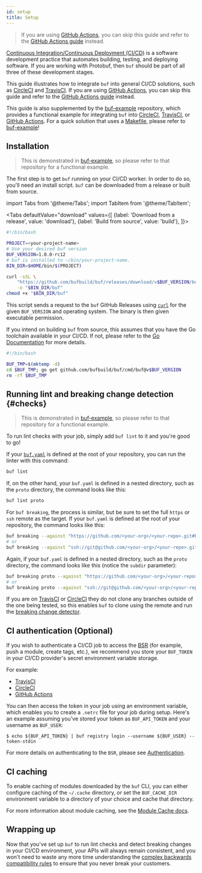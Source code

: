 ```yaml
---
id: setup
title: Setup
---
```


> If you are using [GitHub Actions](https://github.com/features/actions), you can skip
> this guide and refer to the [GitHub Actions guide](github-actions.md) instead.

[Continuous Integration/Continuous Deployment (CI/CD)](https://en.wikipedia.org/wiki/CI/CD)
is a software development practice that automates building, testing, and deploying software.
If you are working with Protobuf, then `buf` should be part of all three of these development
stages.

This guide illustrates how to integrate `buf` into general CI/CD solutions, such as
[CircleCI](https://circleci.com) and [TravisCI](https://travis-ci.org). If you are using
[GitHub Actions](https://github.com/features/actions), you can skip this guide and refer to
the [GitHub Actions guide](github-actions.md) instead.

This guide is also supplemented by the [buf-example](https://github.com/bufbuild/buf-example)
repository, which provides a functional example for integrating `buf` into [CircleCI](https://circleci.com),
[TravisCI](https://travis-ci.org), or [GitHub Actions](https://github.com/features/actions).
For a quick solution that uses a [Makefile](https://github.com/bufbuild/buf-example/blob/master/Makefile),
please refer to [buf-example](https://github.com/bufbuild/buf-example)!

## Installation

> This is demonstrated in [buf-example](https://github.com/bufbuild/buf-example), so please refer to that
> repository for a functional example.

The first step is to get `buf` running on your CI/CD worker. In order to do so, you'll need an install
script. `buf` can be downloaded from a release or built from source.

import Tabs from '@theme/Tabs';
import TabItem from '@theme/TabItem';

<Tabs
  defaultValue="download"
  values={[
    {label: 'Download from a release', value: 'download'},
    {label: 'Build from source', value: 'build'},
  ]}>
<TabItem value="download">

```bash title="install.sh"
#!/bin/bash

PROJECT=<your-project-name>
# Use your desired buf version
BUF_VERSION=1.0.0-rc12
# buf is installed to ~/bin/your-project-name.
BIN_DIR=$HOME/bin/$(PROJECT)

curl -sSL \
	"https://github.com/bufbuild/buf/releases/download/v$BUF_VERSION/buf-$(shell uname -s)-$(shell uname -m)" \
	-o "$BIN_DIR/buf"
chmod +x "$BIN_DIR/buf"
```

This script sends a request to the `buf` GitHub Releases using [`curl`](https://curl.se/docs)
for the given `BUF_VERSION` and operating system. The binary is then given executable permission.

</TabItem>
<TabItem value="build">

If you intend on building `buf` from source, this assumes that you have the Go toolchain available in your CI/CD.
If not, please refer to the [Go Documentation](https://golang.org/) for more details.

```bash title="install.sh"
#!/bin/bash

BUF_TMP=$(mktemp -d)
cd $BUF_TMP; go get github.com/bufbuild/buf/cmd/buf@v$BUF_VERSION
rm -rf $BUF_TMP
```

</TabItem>
</Tabs>

## Running lint and breaking change detection {#checks}

> This is demonstrated in [buf-example](https://github.com/bufbuild/buf-example), so please refer to that
> repository for a functional example.

To run lint checks with your job, simply add `buf lint` to it and you're good to go!

If your [`buf.yaml`](../configuration/v1/buf-yaml.md) is defined at the root of your repository, you
can run the linter with this command:

```sh
buf lint
```

If, on the other hand, your `buf.yaml` is defined in a nested directory, such as the `proto`
directory, the command looks like this:

```sh
buf lint proto
```

For `buf breaking`, the process is similar, but be sure to set the full `https` or `ssh`
remote as the target. If your `buf.yaml` is defined at the root of your repository,
the command looks like this:

```sh
buf breaking --against "https://github.com/<your-org>/<your-repo>.git#branch=main"
# or
buf breaking --against "ssh://git@github.com/<your-org>/<your-repo>.git#branch=main"
```

Again, if your `buf.yaml` is defined in a nested directory, such as the `proto` directory,
the command looks like this (notice the `subdir` parameter):

```sh
buf breaking proto --against "https://github.com/<your-org>/<your-repo>.git#branch=main,subdir=proto"
# or
buf breaking proto --against "ssh://git@github.com/<your-org>/<your-repo>.git#branch=main,subdir=proto"
```

If you are on [TravisCI](https://travis-ci.org) or [CircleCI](https://circleci.com) they
do not clone any branches outside of the one being tested, so this enables `buf` to clone
using the remote and run the [breaking change detector](../breaking/overview.md).

## CI authentication (Optional)

If you wish to authenticate a CI/CD job to access the [BSR](../bsr/overview.md) (for example, push a module,
create tags, etc.), we recommend you store your `BUF_TOKEN` in your CI/CD provider's secret
environment variable storage.

For example:
  - [TravisCI](https://docs.travis-ci.com/user/environment-variables/#defining-encrypted-variables-in-travisyml)
  - [CircleCI](https://circleci.com/docs/2.0/env-vars/)
  - [GitHub Actions](https://docs.github.com/en/actions/reference/encrypted-secrets)

You can then access the token in your job using an environment variable, which enables you to create a
`.netrc` file for your job during setup. Here's an example assuming you've stored your token as `BUF_API_TOKEN`
and your username as `BUF_USER`:

```terminal
$ echo ${BUF_API_TOKEN} | buf registry login --username ${BUF_USER} --token-stdin
```

For more details on authenticating to the `BSR`, please see [Authentication](../bsr/authentication.md).

## CI caching

To enable caching of modules downloaded by the `buf` CLI, you can either configure caching of the `~/.cache`
directory, or set the `BUF_CACHE_DIR` environment variable to a directory of your choice and cache that directory.

For more information about module caching, see the [Module Cache docs](../bsr/overview.md#module-cache).

## Wrapping up

Now that you've set up `buf` to run lint checks and detect breaking changes in your CI/CD environment,
your APIs will always remain consistent, and you won't need to waste any more time understanding
the [complex backwards compatibility rules](https://developers.google.com/protocol-buffers/docs/overview#updating)
to ensure that you never break your customers.
